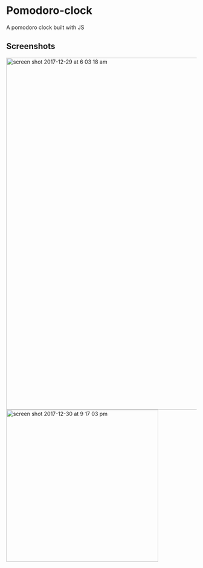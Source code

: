 # Pomodoro-clock
A pomodoro clock built with JS
## Screenshots
<img width="930" alt="screen shot 2017-12-29 at 6 03 18 am" src="https://user-images.githubusercontent.com/29260507/34458596-80701d56-eda6-11e7-93cc-6274ce1ab646.png">
<img width="402" alt="screen shot 2017-12-30 at 9 17 03 pm" src="https://user-images.githubusercontent.com/29260507/34458602-deb21856-eda6-11e7-866a-396b96076c44.png">

